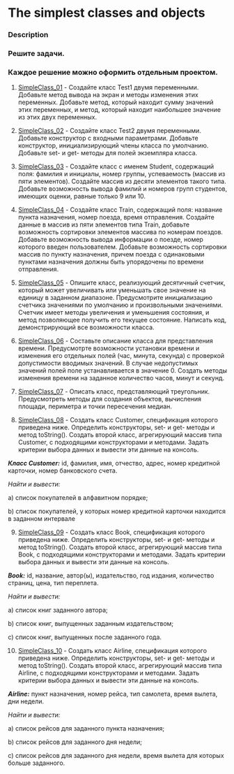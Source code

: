 # The simplest classes and objects
### Description
### Решите задачи.
### Каждое решение можно оформить отдельным проектом.

1. [SimpleClass_01](https://github.com/vitalikulsha/SimpleClass/tree/master/src/SimpleClass_01/) - Создайте класс Test1 двумя переменными. Добавьте метод вывода на экран и методы изменения этих переменных. Добавьте метод, который находит сумму значений этих переменных, и метод, который находит наибольшее значение из этих двух переменных.

2. [SimpleClass_02](https://github.com/vitalikulsha/SimpleClass/tree/master/src/SimpleClass_02/) - Создайте класс Test2 двумя переменными. Добавьте конструктор с входными параметрами. Добавьте конструктор, инициализирующий члены класса по умолчанию. Добавьте set- и get- методы для полей экземпляра класса.

3. [SimpleClass_03](https://github.com/vitalikulsha/SimpleClass/tree/master/src/SimpleClass_03/) - Создайте класс с именем Student, содержащий поля: фамилия и инициалы, номер группы, успеваемость (массив из пяти элементов). Создайте массив из десяти элементов такого типа. Добавьте возможность вывода фамилий и номеров групп студентов, имеющих оценки, равные только 9 или 10.

4. [SimpleClass_04](https://github.com/vitalikulsha/SimpleClass/tree/master/src/SimpleClass_04/) - Создайте класс Train, содержащий поля: название пункта назначения, номер поезда, время отправления. Создайте данные в массив из пяти элементов типа Train, добавьте возможность сортировки элементов массива по номерам поездов. Добавьте возможность вывода информации о поезде, номер которого введен пользователем. Добавьте возможность сортировки массив по пункту назначения, причем поезда с одинаковыми пунктами назначения должны быть упорядочены по времени отправления.

5. [SimpleClass_05](https://github.com/vitalikulsha/SimpleClass/tree/master/src/SimpleClass_05/) - Опишите класс, реализующий десятичный счетчик, который может увеличивать или уменьшать свое значение на единицу в заданном диапазоне. Предусмотрите инициализацию счетчика значениями по умолчанию и произвольными значениями. Счетчик имеет методы увеличения и уменьшения состояния, и метод позволяющее получить его текущее состояние. Написать код, демонстрирующий все возможности класса.

6. [SimpleClass_06](https://github.com/vitalikulsha/SimpleClass/tree/master/src/SimpleClass_06/) - Составьте описание класса для представления времени. Предусмотрте возможности установки времени и изменения его отдельных полей (час, минута, секунда) с проверкой допустимости вводимых значений. В случае недопустимых значений полей поле устанавливается в значение 0. Создать методы изменения времени на заданное количество часов, минут и секунд.

7. [SimpleClass_07](https://github.com/vitalikulsha/SimpleClass/tree/master/src/SimpleClass_07/) - Описать класс, представляющий треугольник. Предусмотреть методы для создания объектов, вычисления площади, периметра и точки пересечения медиан. 

8. [SimpleClass_08](https://github.com/vitalikulsha/SimpleClass/tree/master/src/SimpleClass_08/) - Создать класс Customer, спецификация которого приведена ниже. Определить конструкторы, set- и get- методы и метод  toString(). Создать второй класс, агрегирующий массив типа Customer, с подходящими конструкторами и методами. Задать критерии выбора данных и вывести эти данные на консоль.

___Класс Customer:___ id, фамилия, имя, отчество, адрес, номер кредитной карточки, номер банковского счета.

_Найти и вывести:_

a) список покупателей в алфавитном порядке;

b) список покупателей, у которых номер кредитной карточки находится в заданном интервале

9. [SimpleClass_09](https://github.com/vitalikulsha/SimpleClass/tree/master/src/SimpleClass_09/) - Создать класс Book, спецификация которого приведена ниже. Определить конструкторы, set- и get- методы и метод  toString(). Создать второй класс, агрегирующий массив типа Book, с подходящими конструкторами и методами. Задать критерии выбора данных и вывести эти данные на консоль.

___Book:___ id, название, автор(ы), издательство, год издания, количество страниц, цена, тип переплета.

_Найти и вывести:_

a) список книг заданного автора;

b) список книг, выпущенных заданным издательством;

c) список книг, выпущенных после заданного года.

10. [SimpleClass_10](https://github.com/vitalikulsha/SimpleClass/tree/master/src/SimpleClass_10/) - Создать класс Airline, спецификация которого приведена ниже. Определить конструкторы, set- и get- методы и метод  toString(). Создать второй класс, агрегирующий массив типа Airline, с подходящими конструкторами и методами. Задать критерии выбора данных и вывести эти данные на консоль.

___Airline:___ пункт назначения, номер рейса, тип самолета, время вылета, дни недели.

_Найти и вывести:_

a) список рейсов для заданного пункта назначения;

b) список рейсов для заданного дня недели;

c) список рейсов для заданного дня недели, время вылета для которых больше заданного.
